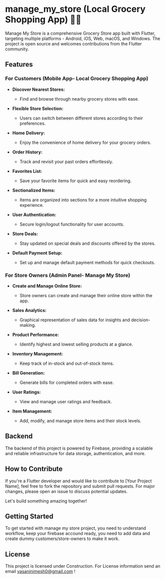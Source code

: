 # manage_my_store (Local Grocery Shopping App) 🛒🏪

Manage My Store is a comprehensive Grocery Store app built with Flutter, targeting multiple platforms - Android, iOS, Web, macOS, and Windows. The project is open source and welcomes contributions from the Flutter community.

## Features

### For Customers (Mobile App-  Local Grocery Shopping App)

- **Discover Nearest Stores:**
  - Find and browse through nearby grocery stores with ease.

- **Flexible Store Selection:**
  - Users can switch between different stores according to their preferences.

- **Home Delivery:**
  - Enjoy the convenience of home delivery for your grocery orders.

- **Order History:**
  - Track and revisit your past orders effortlessly.

- **Favorites List:**
  - Save your favorite items for quick and easy reordering.

- **Sectionalized Items:**
  - Items are organized into sections for a more intuitive shopping experience.

- **User Authentication:**
  - Secure login/logout functionality for user accounts.

- **Store Deals:**
  - Stay updated on special deals and discounts offered by the stores.

- **Default Payment Setup:**
  - Set up and manage default payment methods for quick checkouts.

### For Store Owners (Admin Panel- Manage My Store)

- **Create and Manage Online Store:**
  - Store owners can create and manage their online store within the app.

- **Sales Analytics:**
  - Graphical representation of sales data for insights and decision-making.

- **Product Performance:**
  - Identify highest and lowest selling products at a glance.

- **Inventory Management:**
  - Keep track of in-stock and out-of-stock items.

- **Bill Generation:**
  - Generate bills for completed orders with ease.

- **User Ratings:**
  - View and manage user ratings and feedback.

- **Item Management:**
  - Add, modify, and manage store items and their stock levels.

## Backend

The backend of this project is powered by Firebase, providing a scalable and reliable infrastructure for data storage, authentication, and more.

## How to Contribute

If you're a Flutter developer and would like to contribute to [Your Project Name], feel free to fork the repository and submit pull requests. For major changes, please open an issue to discuss potential updates.

Let's build something amazing together!

## Getting Started

To get started with manage my store project, you need to understand workflow, keep your firebase accound ready, you need to add data and create dummy customers/store-owners to make it work.

## License

This project is licensed under Construction. For License information send an email vasaninimesh0@gmail.com !

